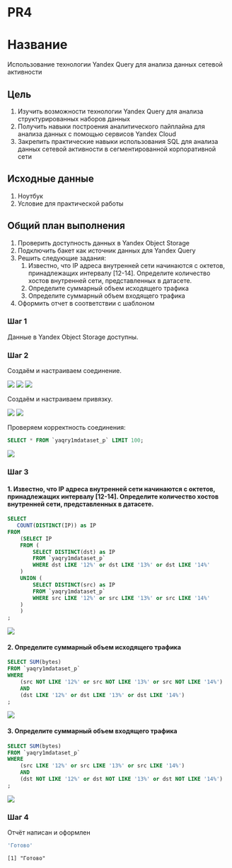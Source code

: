 # PR4


# Название

Использование технологии Yandex Query для анализа данных сетевой
активности

## Цель

1.  Изучить возможности технологии Yandex Query для анализа
    структурированных наборов данных
2.  Получить навыки построения аналитического пайплайна для анализа
    данных с помощью сервисов Yandex Cloud
3.  Закрепить практические навыки использования SQL для анализа данных
    сетевой активности в сегментированной корпоративной сети

## Исходные данные

1.  Ноутбук
2.  Условие для практической работы

## Общий план выполнения

1.  Проверить доступность данных в Yandex Object Storage
2.  Подключить бакет как источник данных для Yandex Query
3.  Решить следующие задания:
    1.  Известно, что IP адреса внутренней сети начинаются с октетов,
        принадлежащих интервалу \[12-14\]. Определите количество хостов
        внутренней сети, представленных в датасете.
    2.  Определите суммарный объем исходящего трафика
    3.  Определите суммарный объем входящего трафика
4.  Оформить отчет в соответствии с шаблоном

### Шаг 1

Данные в Yandex Object Storage доступны.

### Шаг 2

Создаём и настраиваем соединение.

![](../img/img4_1.png) ![](../img/img4_2.png) ![](../img/img4_3.png)

Создаём и настраиваем привязку.

![](../img/img4_4.png) ![](../img/img4_5.png)

Проверяем корректность соединения:

``` sql
SELECT * FROM `yaqry1mdataset_p` LIMIT 100;
```

![](../img/img4_6.png)

### Шаг 3

#### 1. Известно, что IP адреса внутренней сети начинаются с октетов, принадлежащих интервалу \[12-14\]. Определите количество хостов внутренней сети, представленных в датасете.

``` sql
SELECT
   COUNT(DISTINCT(IP)) as IP
FROM
    (SELECT IP 
    FROM (
        SELECT DISTINCT(dst) as IP
        FROM `yaqry1mdataset_p`
        WHERE dst LIKE '12%' or dst LIKE '13%' or dst LIKE '14%'
    )
    UNION (
        SELECT DISTINCT(src) as IP
        FROM `yaqry1mdataset_p`
        WHERE src LIKE '12%' or src LIKE '13%' or src LIKE '14%'
    )
    )
;
```

![](../img/img4_7.png)

#### 2. Определите суммарный объем исходящего трафика

``` sql
SELECT SUM(bytes)
FROM `yaqry1mdataset_p`
WHERE 
    (src NOT LIKE '12%' or src NOT LIKE '13%' or src NOT LIKE '14%')
    AND
    (dst LIKE '12%' or dst LIKE '13%' or dst LIKE '14%')
;
```

![](../img/img4_9.png)

#### 3. Определите суммарный объем входящего трафика

``` sql
SELECT SUM(bytes)
FROM `yaqry1mdataset_p`
WHERE 
    (src LIKE '12%' or src LIKE '13%' or src LIKE '14%')
    AND
    (dst NOT LIKE '12%' or dst NOT LIKE '13%' or dst NOT LIKE '14%')
;
```

![](../img/img4_8.png)

### Шаг 4

Отчёт написан и оформлен

``` r
'Готово'
```

    [1] "Готово"

